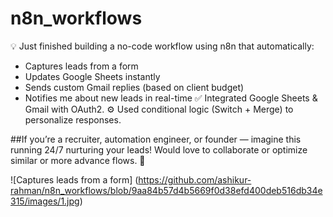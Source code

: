 # n8n_workflows
💡 Just finished building a no-code workflow using n8n that automatically:
  - Captures leads from a form
  - Updates Google Sheets instantly
  - Sends custom Gmail replies (based on client budget)
  - Notifies me about new leads in real-time
✅ Integrated Google Sheets & Gmail with OAuth2.
 ⚙️ Used conditional logic (Switch + Merge) to personalize responses.

##If you’re a recruiter, automation engineer, or founder — imagine this running 24/7 nurturing your leads!
 Would love to collaborate or optimize similar or more advance flows. 💬
 
![Captures leads from a form] (https://github.com/ashikur-rahman/n8n_workflows/blob/9aa84b57d4b5669f0d38efd400deb516db34e315/images/1.jpg)
